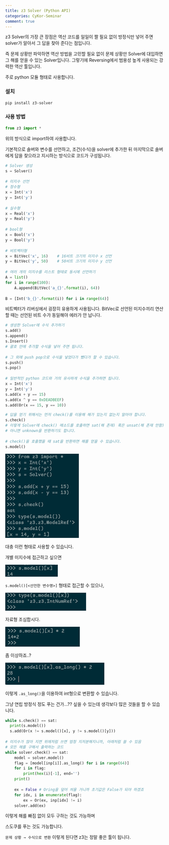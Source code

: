 ```yaml
---
title: z3 Solver (Python API)
categories: CyKor-Seminar
comment: true
---
```


z3 Solver의 가장 큰 장점은 역산 코드를 일일이 짤 필요 없이 방정식만 넣어 주면 solver가 알아서 그 답을 찾아 준다는 점입니다.

즉 문제 상황만 파악하면 역산 방법을 고민할 필요 없이 문제 상황만 Solver에 대입하면 그 해를 얻을 수 있는 Solver입니다. 그렇기에 Reversing에서 범용성 높게 사용되는 강력한 역산 툴입니다.

주로 python 모듈 형태로 사용합니다.

### 설치

```bash
pip install z3-solver
```

### 사용 방법

```python
from z3 import *
```

위의 방식으로 import하여 사용합니다.

기본적으로 솔버와 변수를 선언하고, 조건(수식)을 solver에 추가한 뒤 마지막으로 솔버에게 답을 찾으라고 지시하는 방식으로 코드가 구성됩니다.

```python
# Solver 생성
s = Solver()

# 미지수 선언
# 정수형
x = Int('x')
y = Int('y')

# 실수형
x = Real('x')
y = Real('y')

# bool형
x = Bool('x')
y = Bool('y')

# 비트벡터형
x = BitVec('x', 16)    # 16비트 크기의 미지수 x 선언
y = BitVec('y', 50)    # 50비트 크기의 미지수 y 선언

# 여러 개의 미지수를 리스트 형태로 동시에 선언하기
A = list()
for i in range(100):
    A.append(BitVec('a_{}'.format(i), 64))

B = [Int('b_{}'.format(i)) for i in range(64)]
```

비트벡터가 리버싱에서 굉장히 유용하게 사용됩니다. BitVec로 선언된 미지수끼리 연산할 때는 선언된 비트 수가 동일해야 에러가 안 납니다.

```python
# 생성한 Solver에 수식 추가하기
s.add()
s.append()
s.Insert()
# 괄호 안에 추가할 수식을 넣어 주면 됩니다.

# 그 외에 push pop으로 수식을 넣었다가 뺐다가 할 수 있습니다.
s.push()
s.pop()

# 일반적인 python 코드와 거의 유사하게 수식을 추가하면 됩니다.
x = Int('x')
y = Int('y')
s.add(x + y == 15)
s.add(x ^ y == 0xDEADBEEF)
s.add(Or(x == 15, y == 10))
```

```python
# 답을 얻기 위해서는 먼저 check()를 이용해 해가 있는지 없는지 알아야 합니다.
s.check()
# 이렇게 Solver에 check() 메소드를 호출하면 sat(해 존재) 혹은 unsat(해 존재 안함)을 반환합니다.
# 아니면 unknown을 반환하기도 합니다.

# check()을 호출했을 때 sat을 반환하면 해를 얻을 수 있습니다.
s.model()
```

![Untitled](/HackingTips/Reversing/z3-solver/Untitled.png)

대충 이런 형태로 사용할 수 있습니다.

개별 미지수에 접근하고 싶으면

![Untitled](/HackingTips/Reversing/z3-solver/Untitled%201.png)

`s.model()[<선언한 변수명>]` 형태로 접근할 수 있으나,

![Untitled](/HackingTips/Reversing/z3-solver/Untitled%202.png)

자료형 조심합시다.

![Untitled](/HackingTips/Reversing/z3-solver/Untitled%203.png)

좀 이상하죠..?

![Untitled](/HackingTips/Reversing/z3-solver/Untitled%204.png)

이렇게 `.as_long()`을 이용하여 int형으로 변환할 수 있습니다.

그냥 연립 방정식 정도 푸는 건가…?? 싶을 수 있는데 생각보다 많은 것들을 할 수 있습니다.

```python
while s.check() == sat:
  print(s.model())
  s.add(Or(x != s.model()[x], y != s.model()[y]))
  
# 미지수가 많아 지면 위에처럼 쓰면 엄청 지저분해지니까, 아래처럼 쓸 수 있음
# 모든 해를 구해서 출력하는 코드
while solver.check() == sat:
    model = solver.model()
    flag = [model[inp[i]].as_long() for i in range(64)]
    for i in flag:
        print(hex(i)[-1], end='')
    print()

    ex = False # Oring을 덮어 씌울 거니까 초기값은 False가 되야 하겠죠
    for idx, i in enumerate(flag):
        ex = Or(ex, inp[idx] != i)
    solver.add(ex)
```

이렇게 해를 빠짐 없이 모두 구하는 것도 가능하며

스도쿠를 푸는 것도 가능합니다.

`문제 상황 → 수식으로 변환` 이렇게 된다면 z3는 정말 좋은 툴이 됩니다.